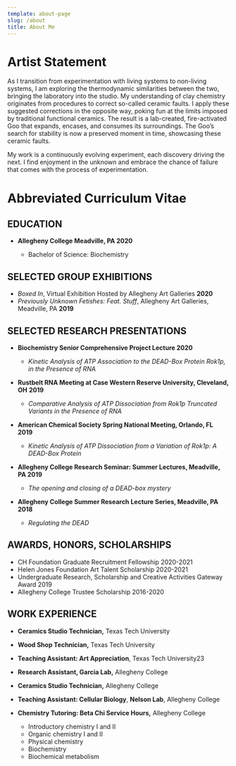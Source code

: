 ```yaml
---
template: about-page
slug: /about
title: About Me
---
```

# Artist Statement

As I transition from experimentation with living systems to non-living systems, I am exploring the thermodynamic similarities between the two, bringing the laboratory into the studio. My understanding of clay chemistry originates from procedures to correct so-called ceramic faults. I apply these suggested corrections in the opposite way, poking fun at the limits imposed by traditional functional ceramics. The result is a lab-created, fire-activated Goo that expands, encases, and consumes its surroundings. The Goo’s search for stability is now a preserved moment in time, showcasing these ceramic faults.

My work is a continuously evolving experiment, each discovery driving the next. I find enjoyment in the unknown and embrace the chance of failure that comes with the process of experimentation.

# Abbreviated Curriculum Vitae

## EDUCATION

* **Allegheny College    Meadville, PA 2020**

  * Bachelor of Science: Biochemistry

## SELECTED GROUP EXHIBITIONS

* *Boxed In*, Virtual Exhibition Hosted by Allegheny Art Galleries **2020**
* *Previously Unknown Fetishes: Feat. Stuff*, Allegheny Art Galleries, Meadville, PA **2019**

## SELECTED RESEARCH PRESENTATIONS

* **Biochemistry Senior Comprehensive Project Lecture 2020**

  * *Kinetic Analysis of ATP Association to the DEAD-Box Protein Rok1p, in the Presence of RNA*
* **Rustbelt RNA Meeting at Case Western Reserve University, Cleveland, OH** **2019**

  * *Comparative Analysis of ATP Dissociation from Rok1p Truncated Variants in the Presence of RNA*
* **American Chemical Society Spring National Meeting, Orlando, FL** **2019**

  * *Kinetic Analysis of ATP Dissociation from a Variation of Rok1p: A DEAD-Box Protein*
* **Allegheny College Research Seminar: Summer Lectures, Meadville, PA 2019**

  * *The opening and closing of a DEAD-box mystery*
* **Allegheny College Summer Research Lecture Series, Meadville, PA** **2018**

  * *Regulating the DEAD*

## AWARDS, HONORS, SCHOLARSHIPS

* CH Foundation Graduate Recruitment Fellowship 2020-2021
* Helen Jones Foundation Art Talent Scholarship 2020-2021
* Undergraduate Research, Scholarship and Creative Activities Gateway Award 2019
* Allegheny College Trustee Scholarship 2016-2020

## WORK EXPERIENCE

* **Ceramics Studio Technician,** Texas Tech University
* **Wood Shop Technician,** Texas Tech University
* **Teaching Assistant: Art Appreciation**, Texas Tech University23


* **Research Assistant, Garcia Lab,** Allegheny College
* **Ceramics Studio Technician,** Allegheny College
* **Teaching Assistant: Cellular Biology**, **Nelson Lab**, Allegheny College
* **Chemistry Tutoring: Beta Chi Service Hours,** Allegheny College

  * Introductory chemistry I and II
  * Organic chemistry I and II
  * Physical chemistry
  * Biochemistry
  * Biochemical metabolism